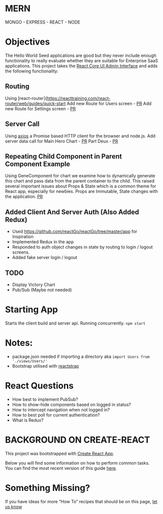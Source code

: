 # MERN
MONGO - EXPRESS - REACT - NODE

# Objectives
The Hello World Seed applications are good but they never include enough functionality to really evaluate whether they 
are suitable for Enterprise SaaS applications.  This project takes the [React Core UI Admin Interface](https://github.com/mrholek/CoreUI-Free-Bootstrap-Admin-Template/tree/master/React_Full_Project)
and adds the following functionality:

## Routing
Using [react-router](https://reacttraining.com/react-router/web/guides/quick-start
Add new Route for Users screen - [PR](https://github.com/thinkjones/mern/commit/e7da6eb5af7f89f4f324ca49fe36febd25d567a3)
Add new Route for Settings screen - [PR](https://github.com/thinkjones/mern/commit/968333edd2d4f7a72e716b52f20569a46fefc6bf)

## Server Call
Using [axios](https://github.com/mzabriskie/axios) a Promise based HTTP client for the browser and node.js.
Add server data call for Main Hero Chart - [PR](https://github.com/thinkjones/mern/commit/85f2d65b0fbe7c507fe245849dff1a6fe486e42b)
Part Deux - [PR](https://github.com/thinkjones/mern/commit/aaa98e595c9645cdbf3d323a523cd12ad270bcc0)

## Repeating Child Component in Parent Component Example
Using GeneComponent for chart we examine how to dynamically generate this chart and pass data from the parent container
to the child.  This raised several important issues about Props & State which is a common theme for React app, especially
for newbies.  Props are Immutable, State changes with the application. [PR](https://github.com/thinkjones/mern/commit/457c95aea260988b2edcae22d65888c059a30fa5)

## Added Client And Server Auth (Also Added Redux)
* Used https://github.com/reactGo/reactGo/tree/master/app for Inspiration
* Implemented Redux in the app
* Responded to auth object changes in state by routing to login / logout screens.
* Added fake server login / logout

## TODO
* Display Victory Chart
* Pub/Sub (Maybe not needed)

# Starting App
Starts the client build and server api.  Running concurrently.
`npm start` 

# Notes:
* package.json needed if importing a directory aka `import Users from './views/Users/'`
* Bootstrap utilised with [reactstrap](https://reactstrap.github.io/)

# React Questions
* How best to implement PubSub?
* How to show-hide components based on logged in status?
* How to intercept navigation when not logged in?
* How to best poll for current authentication?
* What is Redux?

# BACKGROUND ON CREATE-REACT
This project was bootstrapped with [Create React App](https://github.com/facebookincubator/create-react-app).

Below you will find some information on how to perform common tasks.<br>
You can find the most recent version of this guide [here](https://github.com/facebookincubator/create-react-app/blob/master/packages/react-scripts/template/README.md).

# Something Missing?
If you have ideas for more “How To” recipes that should be on this page, [let us know](https://github.com/thinkjones/mern/issues)
